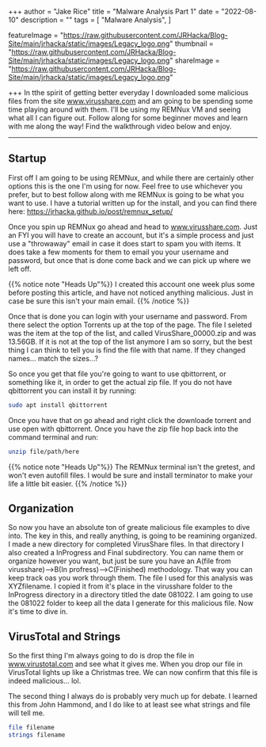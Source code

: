 +++
author = "Jake Rice"
title = "Malware Analysis Part 1"
date = "2022-08-10"
description = ""
tags = [
    "Malware Analysis",
]

featureImage = "https://raw.githubusercontent.com/JRHacka/Blog-Site/main/jrhacka/static/images/Legacy_logo.png"
thumbnail = "https://raw.githubusercontent.com/JRHacka/Blog-Site/main/jrhacka/static/images/Legacy_logo.png"
shareImage = "https://raw.githubusercontent.com/JRHacka/Blog-Site/main/jrhacka/static/images/Legacy_logo.png"

+++
In tthe spirit of getting better everyday I downloaded some malicious files from the site www.virusshare.com and am going to be spending some time playing around with them. I'll be using my REMNux VM and seeing what all I can figure out. Follow along for some beginner moves and learn with me along the way! Find the walkthrough video below and enjoy.

<!--more-->
---
## Startup

First off I am going to be using REMNux, and while there are certainly other options this is the one I'm using for now. Feel free to use whichever you prefer, but to best follow along with me REMNux is going to be what you want to use. I have a tutorial written up for the install, and you can find there here: https://jrhacka.github.io/post/remnux_setup/

Once you spin up REMNux go ahead and head to www.virusshare.com. Just an FYI you will have to create an account, but it's a simple process and just use a "throwaway" email in case it does start to spam you with items. It does take a few moments for them to email you your username and password, but once that is done come back and we can pick up where we left off.

{{% notice note "Heads Up"%}}
I created this account one week plus some before posting this article, and have not noticed anything malicious. Just in case be sure this isn't your main email.
{{% /notice %}}

Once that is done you can login with your username and password. From there select the option Torrents up at the top of the page. The file I seleted was the item at the top of the list, and called VirusShare_00000.zip and was 13.56GB. If it is not at the top of the list anymore I am so sorry, but the best thing I can think to tell you is find the file with that name. If they changed names... match the sizes...? 

So once you get that file you're going to want to use qbittorrent, or something like it, in order to get the actual zip file. If you do not have qbittorrent you can install it by running:
```bash
sudo apt install qbittorrent
```
Once you have that on go ahead and right click the downloade torrent and use open with qbittorrent. Once you have the zip file hop back into the command terminal and run:
```bash
unzip file/path/here
```
{{% notice note "Heads Up"%}}
The REMNux terminal isn't the gretest, and won't even autofill files. I would be sure and install terminator to make your life a little bit easier.
{{% /notice %}}

## Organization

So now you have an absolute ton of greate malicious file examples to dive into. The key in this, and really anything, is going to be reamining organized. I made a new directory for completed VirusShare files. In that directory I also created a InProgress and Final subdirectory. You can name them or organize however you want, but just be sure you have an A(file from virusshare)-->B(In profress)-->C(Finished) methodology. That way you can keep track oas you work through them. The file I used for this analysis was XYZfilename. I copied it from it's place in the virusshare folder to the InProgress directory in a directory titled the date 081022. I am going to use the 081022 folder to keep all the data I generate for this malicious file. Now it's time to dive in.

## VirusTotal and Strings

So the first thing I'm always going to do is drop the file in www.virustotal.com and see what it gives me. When you drop our file in VirusTotal lights up like a Christmas tree. We can now confirm that this file is indeed malicious... lol.

The second thing I always do is probably very much up for debate. I learned this from John Hammond, and I do like to at least see what strings and file will tell me. 
```bash
file filename
strings filename
````